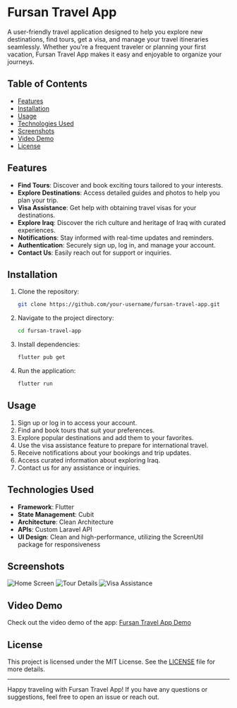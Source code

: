 # Fursan Travel App

A user-friendly travel application designed to help you explore new destinations, find tours, get a visa, and manage your travel itineraries seamlessly. Whether you're a frequent traveler or planning your first vacation, Fursan Travel App makes it easy and enjoyable to organize your journeys.

## Table of Contents
- [Features](#features)
- [Installation](#installation)
- [Usage](#usage)
- [Technologies Used](#technologies-used)
- [Screenshots](#screenshots)
- [Video Demo](#video-demo)
- [License](#license)

## Features
- **Find Tours**: Discover and book exciting tours tailored to your interests.
- **Explore Destinations**: Access detailed guides and photos to help you plan your trip.
- **Visa Assistance**: Get help with obtaining travel visas for your destinations.
- **Explore Iraq**: Discover the rich culture and heritage of Iraq with curated experiences.
- **Notifications**: Stay informed with real-time updates and reminders.
- **Authentication**: Securely sign up, log in, and manage your account.
- **Contact Us**: Easily reach out for support or inquiries.

## Installation

1. Clone the repository:
   ```bash
   git clone https://github.com/your-username/fursan-travel-app.git
   ```
2. Navigate to the project directory:
   ```bash
   cd fursan-travel-app
   ```
3. Install dependencies:
   ```bash
   flutter pub get
   ```
4. Run the application:
   ```bash
   flutter run
   ```

## Usage
1. Sign up or log in to access your account.
2. Find and book tours that suit your preferences.
3. Explore popular destinations and add them to your favorites.
4. Use the visa assistance feature to prepare for international travel.
5. Receive notifications about your bookings and trip updates.
6. Access curated information about exploring Iraq.
7. Contact us for any assistance or inquiries.

## Technologies Used
- **Framework**: Flutter
- **State Management**: Cubit
- **Architecture**: Clean Architecture
- **APIs**: Custom Laravel API
- **UI Design**: Clean and high-performance, utilizing the ScreenUtil package for responsiveness

## Screenshots
![Home Screen](screenshots/home.png)
![Tour Details](screenshots/tour-details.png)
![Visa Assistance](screenshots/visa-assistance.png)

## Video Demo
Check out the video demo of the app: [Fursan Travel App Demo](https://www.youtube.com/watch?v=your-video-link)

## License
This project is licensed under the MIT License. See the [LICENSE](LICENSE) file for more details.

---

Happy traveling with Fursan Travel App! If you have any questions or suggestions, feel free to open an issue or reach out.

